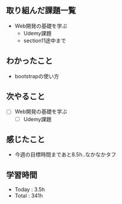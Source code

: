 ## 取り組んだ課題一覧
- Web開発の基礎を学ぶ
    - Udemy課題
   - section11途中まで

## わかったこと
- bootstrapの使い方
## 次やること

- [ ] Web開発の基礎を学ぶ
    - [ ] Udemy課題

## 感じたこと
- 今週の目標時間まであと8.5h..なかなかタフ

## 学習時間
- Today : 3.5h
- Total : 341h